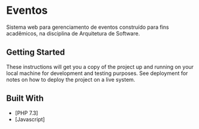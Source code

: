 # Eventos

Sistema web para gerenciamento de eventos construído para fins acadêmicos, na disciplina de Arquitetura de Software. 

## Getting Started

These instructions will get you a copy of the project up and running on your local machine for development and testing purposes. See deployment for notes on how to deploy the project on a live system.

## Built With

* [PHP 7.3]
* [Javascript]
